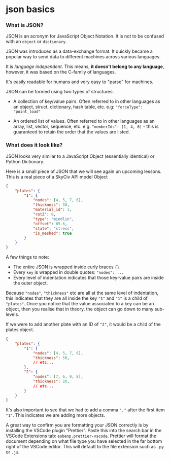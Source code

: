 # json basics

### What is JSON?

JSON is an acronym for JavaScript Object Notation. It is not to be confused with an `object` or `dictionary`.

JSON was introduced as a data-exchange format. It quickly became a popular way to send data to different machines across various languages.

It is *language independent*. This means, **it doesn't belong to any language**, however, it was based on the C-family of languages.

It's easily readable for humans and very easy to "parse" for machines.

JSON can be formed using two types of structures:

- A collection of key/value pairs. Often referred to in other languages as an object, struct, dictionary, hash table, etc.
    e.g: `"forceType": "point_load"` 

- An ordered list of values. Often referred to in other languages as an array, list, vector, sequence, etc.
    e.g: `"memberIds": [1, 4, 6]` - this is guaranteed to retain the order that the values are listed.

### What does it look like?

JSON looks very similar to a JavaScript Object (essentially identical) or Python Dictionary.

Here is a small piece of JSON that we will see again un upcoming lessons. This is a real piece of a SkyCiv API model Object

```json
{
	"plates": {
		"1": {
			"nodes": [4, 5, 7, 6],
			"thickness": 50,
			"material_id": 1,
			"rotZ": 0,
			"type": "mindlin",
			"offset": 65.6,
			"state": "stress",
			"is_meshed": true
		}
	}
}
```

A few things to note:
* The entire JSON is wrapped inside curly braces `{}`.
* Every `key` is wrapped in double quotes: `"nodes": ...`
* Every level of indentation indicates that those key-value pairs are inside the outer object.

Because `"nodes"`, `"thickness"` etc are all at the same level of indentation, this indicates that they are all inside the key `"1"` and `"1"` is a child of `"plates"`. Once you notice that the value associated to a key can be an object, then you realise that in theory, the object can go down to many sub-levels.

If we were to add another plate with an ID of `"2"`, it would be a child of the plates object.

```json
{
    "plates": {
        "1": {
            "nodes": [4, 5, 7, 6],
            "thickness": 50,
            // etc...
        },
        "2": {
            "nodes": [7, 6, 9, 8],
            "thickness": 20,
            // etc...
        }
    }
}
```

It's also important to see that we had to add a comma `","` after the first item `"1"`. This indicates we are adding more objects.

A great way to confirm you are formatting your JSON correctly is by installing the VSCode plugin "Prettier". Paste this into the search bar in the VSCode Extensions tab: `esbenp.prettier-vscode`. Prettier will format the document depending on what file type you have selected in the far bottom right of the VSCode editor. This will default to the file extension such as `.py` or `.js`.
